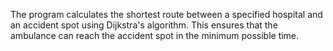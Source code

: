 The program calculates the shortest route between a specified hospital and an accident spot using Dijkstra's algorithm. This ensures that the ambulance can reach the accident spot in the minimum possible time.
